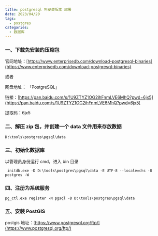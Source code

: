 ```yaml
---
title: postgresql 免安装版本 部署
date: 2023/04/20
tags:
  - postgres
categories:
  - 数据库
---
```


### 一、下载免安装的压缩包

官网地址：[https://www.enterprisedb.com/download-postgresql-binaries](https://www.enterprisedb.com/download-postgresql-binaries)

或者

网盘地址： 「PostgreSQL」

链接：[https://pan.baidu.com/s/1U9ZTYZ1OG2ihFnmLVE6MhQ?pwd=6jx5](https://pan.baidu.com/s/1U9ZTYZ1OG2ihFnmLVE6MhQ?pwd=6jx5)

提取码：6jx5

### 二、解压 zip 包，并创建一个 data 文件用来存放数据

```
D:\tools\postgres\pgsql\data
```

### 三、初始化数据库

以管理员身份运行 cmd，进入 bin 目录

```
 initdb.exe -D D:\tools\postgres\pgsql\data -E UTF-8 --locale=chs -U postgres -W
```

### 四、注册为系统服务

```
pg_ctl.exe register -N pgsql -D D:\tools\postgres\pgsql\data
```

### 五、安装 PostGIS

postgis 地址：[https://www.postgresql.org/ftp/](https://www.postgresql.org/ftp/)
